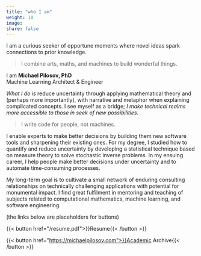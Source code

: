 ```yaml
---
title: "who I am"
weight: 10
image:
share: false
---
```


I am a curious seeker of opportune moments where novel ideas spark connections to prior knowledge.

> I combine arts, maths, and machines to build wonderful things.

I am **Michael Pilosov, PhD**  
Machine Learning Architect & Engineer

_What I do is_ reduce uncertainty through applying mathematical theory and (perhaps more importantly), with narrative and metaphor when explaining complicated concepts.
I see myself as a bridge; _I make technical realms more accessible to those in seek of new possibilities._

> I write code for people, not machines.

I enable experts to make better decisions by building them new software tools and sharpening their existing ones.
For my degree, I studied how to quantify and reduce uncertainty by developing a statistical technique based on measure theory to solve stochastic inverse problems.
In my ensuing career, I help people make better decisions under uncertainty and to automate time-consuming processes.

My long-term goal is to cultivate a small network of enduring consulting relationships on technically challenging applications with potential for monumental impact.
I find great fulfilment in mentoring and teaching of subjects related to computational mathematics, machine learning, and software engineering.


(the links below are placeholders for buttons)

{{< button href="/resume.pdf">}}Resume{{< /button >}}

{{< button href="https://michaelpilosov.com">}}Academic Archive{{< /button >}}

